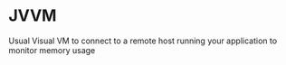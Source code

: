 # JVVM
Usual Visual VM to connect to a remote host running your application to monitor memory usage
